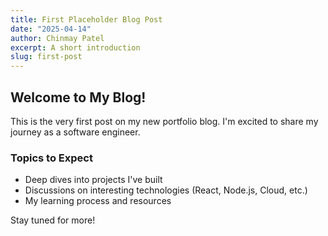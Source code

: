 ```yaml
---
title: First Placeholder Blog Post
date: "2025-04-14"
author: Chinmay Patel
excerpt: A short introduction
slug: first-post
---
```


## Welcome to My Blog!

This is the very first post on my new portfolio blog. I'm excited to share my journey as a software engineer.

### Topics to Expect

-   Deep dives into projects I've built
-   Discussions on interesting technologies (React, Node.js, Cloud, etc.)
-   My learning process and resources

Stay tuned for more!
